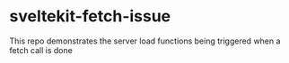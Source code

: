 # sveltekit-fetch-issue
This repo demonstrates the server load functions being triggered when a fetch call is done
